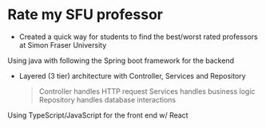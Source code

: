 # Rate my SFU professor
- Created a quick way for students to find the best/worst rated professors at Simon Fraser University

Using java with following the Spring boot framework for the backend
- Layered (3 tier) architecture with Controller, Services and Repository
  > Controller handles HTTP request
  > Services handles business logic
  > Repository handles database interactions

Using TypeScript/JavaScript for the front end w/ React 

